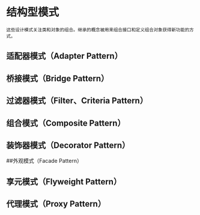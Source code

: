 # 结构型模式
    这些设计模式关注类和对象的组合。继承的概念被用来组合接口和定义组合对象获得新功能的方式。
## 适配器模式（Adapter Pattern）
## 桥接模式（Bridge Pattern）
## 过滤器模式（Filter、Criteria Pattern）
## 组合模式（Composite Pattern）
## 装饰器模式（Decorator Pattern）
##外观模式（Facade Pattern）
## 享元模式（Flyweight Pattern）
## 代理模式（Proxy Pattern）